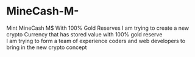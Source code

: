 # MineCash-M-
Mint MineCash M$ With 100% Gold Reserves
I am trying to create a new crypto Currency that has stored value with 100% gold reserve\
I am trying to form a team of experience coders and web developers to bring in the new crypto concept
